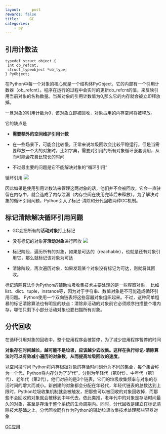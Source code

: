 ```yaml
---
layout:     post
rewards: false
title:     GC
categories:
    - py
---
```


## 引用计数法
```cython
typedef struct_object {
 int ob_refcnt;
 struct_typeobject *ob_type;
} PyObject;
```

在Python中每一个对象的核心就是一个结构体PyObject，它的内部有一个引用计数器（ob_refcnt）。程序在运行的过程中会实时的更新ob_refcnt的值，来反映引用当前对象的名称数量。当某对象的引用计数值为0,那么它的内存就会被立即释放掉。



一旦对象的引用计数为0，该对象立即被回收，对象占用的内存空间将被释放。

它的缺点是

- **需要额外的空间维护引用计数**
- 在一些场景下，可能会比较慢。正常来说垃圾回收会比较平稳运行，但是当需要释放一个大的对象时，比如字典，需要对引用的所有对象循环嵌套调用，从而可能会花费比较长的时间

- 不过最主要的问题是它不能解决对象的“循环引用”

循环引用
![](https://tva2.sinaimg.cn/large/006tNbRwgy1fud3w978elj31kg0iq40h.jpg)

因此如果是使用引用计数法来管理这两对象的话，他们并不会被回收，它会一直驻留在内存中，就会造成了内存泄漏（内存空间在使用完毕后未释放）。为了解决对象的循环引用问题，Python引入了标记-清除和分代回收两种GC机制。


## 标记清除解决循环引用问题
- GC会把所有的**活动对象**打上标记
- 没有标记的对象**非活动对象**进行回收
![](https://tva3.sinaimg.cn/large/006tNbRwgy1fud3woxkfhj31jg0tqabx.jpg)



- 标记阶段，遍历所有的对象，如果是可达的（reachable），也就是还有对象引用它，那么就标记该对象为可达
- 清除阶段，再次遍历对象，如果发现某个对象没有标记为可达，则就将其回收。



标记清除算法作为Python的辅助垃圾收集技术主要处理的是一些容器对象，
比如list、dict、tuple，instance等，因为对于字符串、数值对象是不可能造成循环引用问题。
Python使用一个双向链表将这些容器对象组织起来。不过，这种简单粗暴的标记清除算法也有明显的缺点：清除非活动的对象前它必须顺序扫描整个堆内存，哪怕只剩下小部分活动对象也要扫描所有对象。

## 分代回收

在循环引用对象的回收中，整个应用程序会被暂停，为了减少应用程序暂停的时间

**对象存在时间越长，越可能不是垃圾，应该越少去收集。这样在执行标记-清除算法时可以有效减小遍历的对象数，从而提高垃圾回收的速度。**

以空间换时间
Python将内存根据对象的存活时间划分为不同的集合，每个集合称为一个代，Python将内存分为了3“代”，分别为年轻代（第0代）、中年代（第1代）、老年代（第2代），他们对应的是3个链表，它们的垃圾收集频率与对象的存活时间的增大而减小。新创建的对象都会分配在年轻代，年轻代链表的总数达到上限时，Python垃圾收集机制就会被触发，把那些可以被回收的对象回收掉，而那些不会回收的对象就会被移到中年代去，依此类推，老年代中的对象是存活时间最久的对象，甚至是存活于整个系统的生命周期内。同时，分代回收是建立在标记清除技术基础之上。分代回收同样作为Python的辅助垃圾收集技术处理那些容器对象

[GC应用](https://www.cnblogs.com/Xjng/p/5128269.html)



